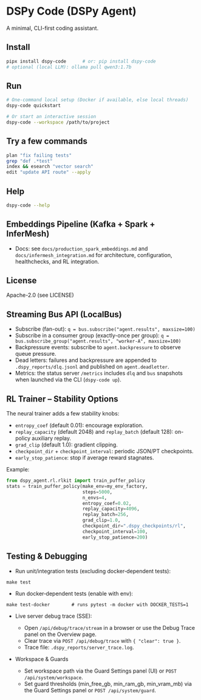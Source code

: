 # DSPy Code (DSPy Agent)

A minimal, CLI-first coding assistant.

## Install
```bash
pipx install dspy-code      # or: pip install dspy-code
# optional (local LLM): ollama pull qwen3:1.7b
```

## Run
```bash
# One-command local setup (Docker if available, else local threads)
dspy-code quickstart

# Or start an interactive session
dspy-code --workspace /path/to/project
```

## Try a few commands
```bash
plan "fix failing tests"
grep "def .*test"
index && esearch "vector search"
edit "update API route" --apply
```

## Help
```bash
dspy-code --help
```

## Embeddings Pipeline (Kafka + Spark + InferMesh)
- Docs: see `docs/production_spark_embeddings.md` and `docs/infermesh_integration.md` for architecture, configuration, healthchecks, and RL integration.

## License
Apache-2.0 (see LICENSE)

## Streaming Bus API (LocalBus)
- Subscribe (fan-out): `q = bus.subscribe("agent.results", maxsize=100)`
- Subscribe in a consumer group (exactly-once per group): `q = bus.subscribe_group("agent.results", "worker-A", maxsize=100)`
- Backpressure events: subscribe to `agent.backpressure` to observe queue pressure.
- Dead letters: failures and backpressure are appended to `.dspy_reports/dlq.jsonl` and published on `agent.deadletter`.
- Metrics: the status server `/metrics` includes `dlq` and `bus` snapshots when launched via the CLI (`dspy-code up`).

## RL Trainer – Stability Options
The neural trainer adds a few stability knobs:
- `entropy_coef` (default 0.01): encourage exploration.
- `replay_capacity` (default 2048) and `replay_batch` (default 128): on-policy auxiliary replay.
- `grad_clip` (default 1.0): gradient clipping.
- `checkpoint_dir` + `checkpoint_interval`: periodic JSON/PT checkpoints.
- `early_stop_patience`: stop if average reward stagnates.

Example:
```python
from dspy_agent.rl.rlkit import train_puffer_policy
stats = train_puffer_policy(make_env=my_env_factory,
                            steps=5000,
                            n_envs=4,
                            entropy_coef=0.02,
                            replay_capacity=4096,
                            replay_batch=256,
                            grad_clip=1.0,
                            checkpoint_dir=".dspy_checkpoints/rl",
                            checkpoint_interval=100,
                            early_stop_patience=200)
```
## Testing & Debugging

- Run unit/integration tests (excluding docker‐dependent tests):

```
make test
```

- Run docker‐dependent tests (enable with env):

```
make test-docker        # runs pytest -m docker with DOCKER_TESTS=1
```

- Live server debug trace (SSE):
  - Open `/api/debug/trace/stream` in a browser or use the Debug Trace panel on the Overview page.
  - Clear trace via `POST /api/debug/trace` with `{ "clear": true }`.
  - Trace file: `.dspy_reports/server_trace.log`.

- Workspace & Guards
  - Set workspace path via the Guard Settings panel (UI) or `POST /api/system/workspace`.
  - Set guard thresholds (min_free_gb, min_ram_gb, min_vram_mb) via the Guard Settings panel or `POST /api/system/guard`.
